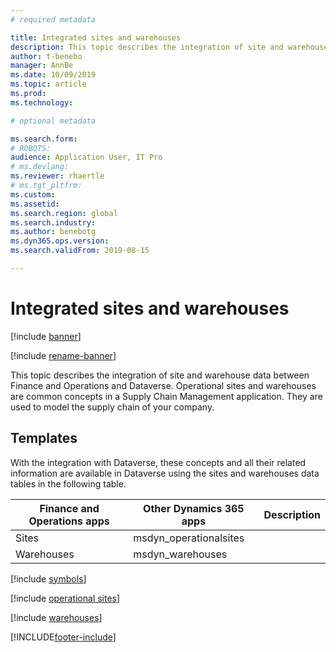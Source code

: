 ```yaml
---
# required metadata

title: Integrated sites and warehouses
description: This topic describes the integration of site and warehouse data between Finance and Operations and Dataverse.
author: t-benebo
manager: AnnBe
ms.date: 10/09/2019
ms.topic: article
ms.prod: 
ms.technology: 

# optional metadata

ms.search.form: 
# ROBOTS: 
audience: Application User, IT Pro
# ms.devlang: 
ms.reviewer: rhaertle
# ms.tgt_pltfrm: 
ms.custom: 
ms.assetid: 
ms.search.region: global
ms.search.industry: 
ms.author: benebotg
ms.dyn365.ops.version: 
ms.search.validFrom: 2019-08-15

---
```


# Integrated sites and warehouses

[!include [banner](../../includes/banner.md)]

[!include [rename-banner](~/includes/cc-data-platform-banner.md)]



This topic describes the integration of site and warehouse data between Finance and Operations and Dataverse. Operational sites and warehouses are common concepts in a Supply Chain Management application. They are used to model the supply chain of your company.

## Templates

With the integration with Dataverse, these concepts and all their related information are available in Dataverse using the sites and warehouses data tables in the following table.

Finance and Operations apps | Other Dynamics 365 apps | Description
--------------------------|---------------------------|---
Sites | msdyn_operationalsites | 
Warehouses | msdyn_warehouses | 

[!include [symbols](../../includes/dual-write-symbols.md)]

[!include [operational sites](includes/InventOperationalSiteEntity-msdyn-operationalsite.md)]

[!include [warehouses](includes/InventWarehouseEntity-msdyn-warehouse.md)]



[!INCLUDE[footer-include](../../../../includes/footer-banner.md)]
